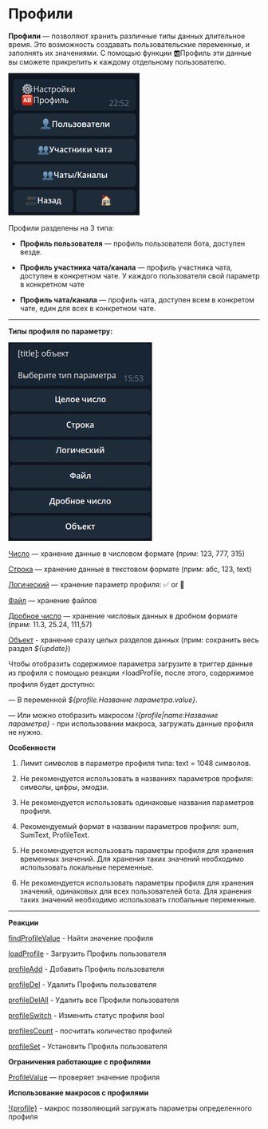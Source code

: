 # Профили 

**Профили** — позволяют хранить различные типы данных длительное время. Это  возможность создавать пользовательские переменные, и заполнять их значениями. С помощью функции 🆎Профиль эти данные вы сможете прикрепить к каждому отдельному пользователю.

![](./1.png)

Профили разделены на 3 типа:

* **Профиль пользователя** — профиль пользователя бота, доступен везде.

* **Профиль участника чата/канала** — профиль участника чата, доступен в конкретном чате. У каждого пользователя свой параметр в конкретном чате

* **Профиль чата/канала** — профиль чата, доступен всем в конкретом чате, един для всех в конкретном чате.

---

**Типы профиля по параметру:**

![](./2.png)

[Число](/docs/admin/profile/profile-number) — хранение данные в числовом формате (прим: 123, 777, 315)

[Строка](/docs/admin/profile/profile-text) — хранение данные в текстовом формате (прим: абс, 123, text)

[Логический](/docs/admin/profile/profile-bool) — хранение параметр профиля: ✅  or 🚫

[Файл](/docs/admin/profile/profile-file) — хранение файлов

[Дробное число](/docs/admin/profile/profile-float) — хранение числовых данных в дробном формате (прим: 11.3, 25.24, 111,57)

[Объект](/docs/admin/profile/profile-object) - хранение сразу целых разделов данных (прим: сохранить весь раздел _${update}_)

Чтобы отобразить содержимое параметра загрузите в триггер данные из профиля с помощью реакции ⚡️loadProfile, после этого, содержимое профиля будет доступно:
 
— В переменной _${profile.Название параметра.value}_. 
 
— Или можно отобразить макросом _!{profile|name:Название параметра}_ - при использовании макроса, загружать данные профиля не нужно.

**Особенности**

1. Лимит символов в параметре профиля типа: text = 1048 символов.

2. Не рекомендуется использовать в названиях параметров профиля: символы, цифры, эмодзи.

3. Не рекомендуется использовать одинаковые названия параметров профиля.

4. Рекомендуемый формат в названии параметров профиля: sum, SumText, ProfileText.

5. Не рекомендуется использовать параметры профиля для хранения временных значений. Для хранения таких значений необходимо использовать локальные переменные.

6. Не рекомендуется использовать параметры профиля для хранения значений, одинаковых для всех пользователей бота. Для хранения таких значений необходимо использовать глобальные переменные.

---

**Реакции**

[findProfileValue](/docs/admin/profile/findprofilevalue) - Найти значение профиля

[loadProfile](/docs/admin/profile/loadprofile) - Загрузить Профиль пользователя

[profileAdd](/docs/admin/profile/profileadd) - Добавить Профиль пользователя

[profileDel](/docs/admin/profile/profiledel) - Удалить Профиль пользователя

[profileDelAll](/docs/admin/profile/profiledelall) - Удалить все Профили пользователя

[profileSwitch](/docs/admin/switch/profileswitch) - Изменить статус профиля bool

[profilesCount](/docs/admin/profile/profilescount) - посчитать количество профилей

[profileSet](/docs/admin/profile/profileset) - Установить Профиль пользователя
 
**Ограничения работающие с профилями**

[ProfileValue](/docs/admin/profile/profilevalue) — проверяет значение профиля

**Использование макросов с профилями**

[!{profile}](/docs/ext/macros/profile) - макрос позволяющий загружать параметры определенного профиля





